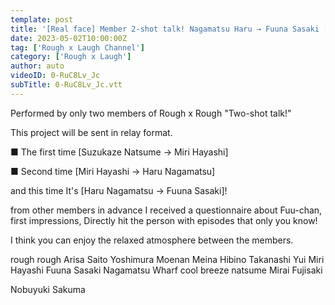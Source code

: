 ```yaml
---
template: post
title: '[Real face] Member 2-shot talk! Nagamatsu Haru → Fuuna Sasaki [Gummy]'
date: 2023-05-02T10:00:00Z
tag: ['Rough x Laugh Channel']
category: ['Rough x Laugh']
author: auto 
videoID: 0-RuC8Lv_Jc
subTitle: 0-RuC8Lv_Jc.vtt
---
```

Performed by only two members of Rough x Rough
"Two-shot talk!"

This project will be sent in relay format.

■ The first time
[Suzukaze Natsume → Miri Hayashi]

■ Second time
[Miri Hayashi → Haru Nagamatsu]

and this time
It's [Haru Nagamatsu → Fuuna Sasaki]!


from other members in advance
I received a questionnaire about Fuu-chan,
first impressions,
Directly hit the person with episodes that only you know!

I think you can enjoy the relaxed atmosphere between the members.



rough rough
Arisa Saito
Yoshimura Moenan
Meina Hibino
Takanashi Yui
Miri Hayashi
Fuuna Sasaki
Nagamatsu Wharf
cool breeze natsume
Mirai Fujisaki


Nobuyuki Sakuma